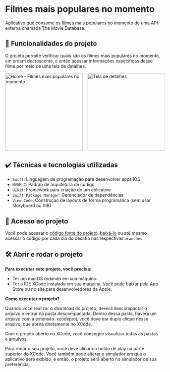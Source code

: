 # Filmes mais populares no momento

Aplicativo que consome os filmes mais populares no momento de uma API externa chamada The Movie Database.

## 🔨 Funcionalidades do projeto

O projeto permite verificar quais são os filmes mais populares no momento, em ordem decrescente, e então acessar informações específicas desse filme por meio de uma tela de detalhes.

<div style="display: flex; gap: 1rem; margin-bottom: 2rem;">
<img src="https://user-images.githubusercontent.com/47362960/198021305-d0e61317-40fd-46bd-bfc9-f362bd2f3042.png" width="250" alt="Home - Filmes mais populares no momento">
<img src="https://user-images.githubusercontent.com/47362960/198021322-f350b79b-6f0f-4803-9cae-4cb4e9d58671.png" width="250" alt="Tela de detalhes">
</div>

## ✔️ Técnicas e tecnologias utilizadas

- `Swift`: Linguagem de programação para desenvolver apps iOS
- `MVVM-C`: Padrão de arquitetura de código
- `UIKit`: Framework para criação de um aplicativo
- `Swift Package Manager`: Gerenciador de dependências
- `View Code`: Construção de layouts de forma programática (sem usar storyboard ou XIB)

## 📁 Acesso ao projeto

Você pode acessar o [código fonte do projeto](https://github.com/alura-cursos/7daysofcode-ios), [baixá-lo](https://github.com/alura-cursos/7daysofcode-ios/archive/refs/heads/main.zip) ou até mesmo acessar o código por cada dia do desafio nas respectivas `branches`.

## 🛠️ Abrir e rodar o projeto

**Para executar este projeto, você precisa:**
- Ter um macOS rodando em sua máquina.
- Ter a IDE XCode instalada em sua máquina. Você pode baixar pela App Store ou no site para desenvolvedores da Apple.


**Como executar o projeto?**

Quando você realizar o download do projeto, deverá descompactar o arquivo e entrar na pasta descompactada. Dentro dessa pasta, haverá um arquivo com a extensão .xcodeproj, você deve dar duplo clique nesse arquivo, que abrirá diretamente no XCode.

Com o projeto aberto no XCode, você consegue visualizar todas as pastas e arquivos.

Para rodar o seu projeto, você deve clicar no botão de play na parte superior do XCode. Você também pode alterar o simulador em que o aplicativo será exibido, e então, o projeto será aberto no simulador de sua preferência.
